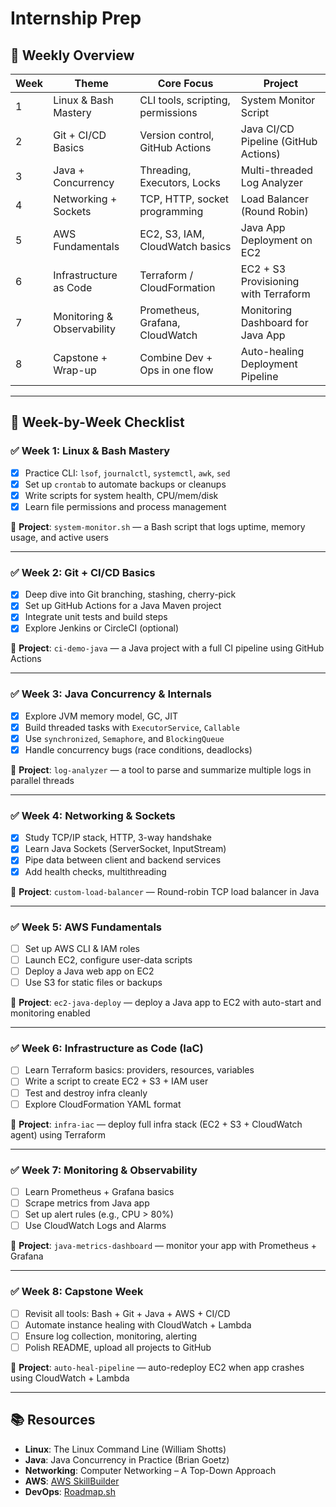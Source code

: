# Internship Prep

## 📌 Weekly Overview

| Week | Theme                       | Core Focus                             | Project                             |
|------|-----------------------------|----------------------------------------|-------------------------------------|
| 1    | Linux & Bash Mastery        | CLI tools, scripting, permissions      | System Monitor Script               |
| 2    | Git + CI/CD Basics          | Version control, GitHub Actions        | Java CI/CD Pipeline (GitHub Actions)|
| 3    | Java + Concurrency          | Threading, Executors, Locks            | Multi-threaded Log Analyzer         |
| 4    | Networking + Sockets        | TCP, HTTP, socket programming          | Load Balancer (Round Robin)         |
| 5    | AWS Fundamentals            | EC2, S3, IAM, CloudWatch basics        | Java App Deployment on EC2          |
| 6    | Infrastructure as Code      | Terraform / CloudFormation             | EC2 + S3 Provisioning with Terraform|
| 7    | Monitoring & Observability  | Prometheus, Grafana, CloudWatch        | Monitoring Dashboard for Java App   |
| 8    | Capstone + Wrap-up          | Combine Dev + Ops in one flow          | Auto-healing Deployment Pipeline    |

---

## 📅 Week-by-Week Checklist

### ✅ Week 1: Linux & Bash Mastery
- [x] Practice CLI: `lsof`, `journalctl`, `systemctl`, `awk`, `sed`
- [x] Set up `crontab` to automate backups or cleanups
- [x] Write scripts for system health, CPU/mem/disk
- [x] Learn file permissions and process management

🔧 **Project**: `system-monitor.sh` — a Bash script that logs uptime, memory usage, and active users

---

### ✅ Week 2: Git + CI/CD Basics
- [x] Deep dive into Git branching, stashing, cherry-pick
- [x] Set up GitHub Actions for a Java Maven project
- [x] Integrate unit tests and build steps
- [x] Explore Jenkins or CircleCI (optional)

🔧 **Project**: `ci-demo-java` — a Java project with a full CI pipeline using GitHub Actions

---

### ✅ Week 3: Java Concurrency & Internals
- [x] Explore JVM memory model, GC, JIT
- [x] Build threaded tasks with `ExecutorService`, `Callable`
- [x] Use `synchronized`, `Semaphore`, and `BlockingQueue`
- [x] Handle concurrency bugs (race conditions, deadlocks)

🔧 **Project**: `log-analyzer` — a tool to parse and summarize multiple logs in parallel threads

---

### ✅ Week 4: Networking & Sockets
- [x] Study TCP/IP stack, HTTP, 3-way handshake
- [x] Learn Java Sockets (ServerSocket, InputStream)
- [x] Pipe data between client and backend services
- [x] Add health checks, multithreading

🔧 **Project**: `custom-load-balancer` — Round-robin TCP load balancer in Java

---

### ✅ Week 5: AWS Fundamentals
- [ ] Set up AWS CLI & IAM roles
- [ ] Launch EC2, configure user-data scripts
- [ ] Deploy a Java web app on EC2
- [ ] Use S3 for static files or backups

🔧 **Project**: `ec2-java-deploy` — deploy a Java app to EC2 with auto-start and monitoring enabled

---

### ✅ Week 6: Infrastructure as Code (IaC)
- [ ] Learn Terraform basics: providers, resources, variables
- [ ] Write a script to create EC2 + S3 + IAM user
- [ ] Test and destroy infra cleanly
- [ ] Explore CloudFormation YAML format

🔧 **Project**: `infra-iac` — deploy full infra stack (EC2 + S3 + CloudWatch agent) using Terraform

---

### ✅ Week 7: Monitoring & Observability
- [ ] Learn Prometheus + Grafana basics
- [ ] Scrape metrics from Java app
- [ ] Set up alert rules (e.g., CPU > 80%)
- [ ] Use CloudWatch Logs and Alarms

🔧 **Project**: `java-metrics-dashboard` — monitor your app with Prometheus + Grafana

---

### ✅ Week 8: Capstone Week
- [ ] Revisit all tools: Bash + Git + Java + AWS + CI/CD
- [ ] Automate instance healing with CloudWatch + Lambda
- [ ] Ensure log collection, monitoring, alerting
- [ ] Polish README, upload all projects to GitHub

🔧 **Project**: `auto-heal-pipeline` — auto-redeploy EC2 when app crashes using CloudWatch + Lambda

---

## 📚 Resources

- **Linux**: The Linux Command Line (William Shotts)
- **Java**: Java Concurrency in Practice (Brian Goetz)
- **Networking**: Computer Networking – A Top-Down Approach
- **AWS**: [AWS SkillBuilder](https://explore.skillbuilder.aws)
- **DevOps**: [Roadmap.sh](https://roadmap.sh/devops)

